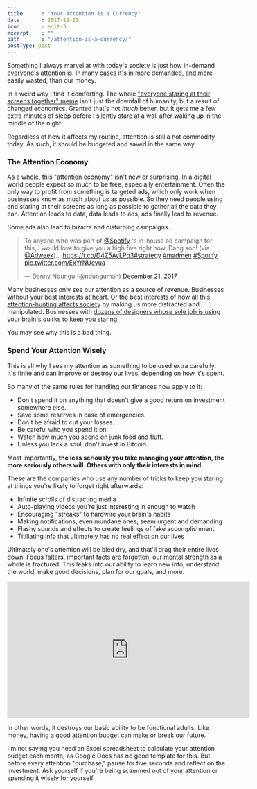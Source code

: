 ```yaml
---
title      : "Your Attention is a Currency"
date       : 2017-12-21
icon       : edit-3
excerpt    : ""
path       : "/attention-is-a-currency/"
postType: post
---
```


Something I always marvel at with today's society is just how in-demand everyone's attention is. In many cases it's in more demanded, and more easily wasted, than our money.

In a weird way I find it comforting. The whole ["everyone staring at their screens together" meme](https://www.theonion.com/relatives-gather-from-across-the-country-to-stare-into-1819575960) isn't just the downfall of humanity, but a result of changed economics. Granted that's not _much_ better, but it gets me a few extra minutes of sleep before I silently stare at a wall after waking up in the middle of the night.

Regardless of how it affects my routine, attention is still a hot commodity today. As such, it should be budgeted and saved in the same way.

### The Attention Economy

As a whole, this ["attention economy"](https://www.nytimes.com/2015/08/03/your-money/what-is-our-attention-really-worth.html) isn't new or surprising. In a digital world people expect so much to be free, especially entertainment. Often the only way to profit from something is targeted ads, which only work when businesses know as much about us as possible. So they need people using and staring at their screens as long as possible to gather all the data they can. Attention leads to data, data leads to ads, ads finally lead to revenue.

Some ads also lead to bizarre and disturbing campaigns...

<blockquote class="twitter-tweet" data-lang="en"><p lang="en" dir="ltr">To anyone who was part of <a href="https://twitter.com/Spotify?ref_src=twsrc%5Etfw">@Spotify</a> &#39;s in-house ad campaign for this, I would love to give you a high five right now. Dang son! (via <a href="https://twitter.com/Adweek?ref_src=twsrc%5Etfw">@Adweek</a>)... <a href="https://t.co/D4Z5AyLPq3">https://t.co/D4Z5AyLPq3</a><a href="https://twitter.com/hashtag/strategy?src=hash&amp;ref_src=twsrc%5Etfw">#strategy</a> <a href="https://twitter.com/hashtag/madmen?src=hash&amp;ref_src=twsrc%5Etfw">#madmen</a> <a href="https://twitter.com/hashtag/Spotify?src=hash&amp;ref_src=twsrc%5Etfw">#Spotify</a> <a href="https://t.co/ExYrNUevua">pic.twitter.com/ExYrNUevua</a></p>&mdash; Danny Ndungu (@ndunguman) <a href="https://twitter.com/ndunguman/status/943963720094494720?ref_src=twsrc%5Etfw">December 21, 2017</a></blockquote>

Many businesses only see our attention as a source of revenue. Businesses without your best interests at heart. Or the best interests of how [all this attention-hunting affects society](https://www.theverge.com/2017/12/11/16761016/former-facebook-exec-ripping-apart-society) by making us more distracted and manipulated. Businesses with [dozens of designers whose sole job is using your brain's quirks to keep you staring.](https://www.vice.com/en_us/article/vv5jkb/the-secret-ways-social-media-is-built-for-addiction)

You may see why this is a bad thing.

### Spend Your Attention Wisely

This is all why I see my attention as something to be used extra carefully. It's finite and can improve or destroy our lives, depending on how it's spent.

So many of the same rules for handling our finances now apply to it:

* Don't spend it on anything that doesn't give a good return on investment somewhere else.
* Save some reserves in case of emergencies.
* Don't be afraid to cut your losses.
* Be careful who you spend it on.
* Watch how much you spend on junk food and fluff.
* Unless you lack a soul, don't invest in Bitcoin.

Most importantly, **the less seriously you take managing your attention, the more seriously others will. Others with only their interests in mind.**

These are the companies who use any number of tricks to keep you staring at things you're likely to forget right afterwards:

* Infinite scrolls of distracting media
* Auto-playing videos you're just interesting in enough to watch
* Encouraging "streaks" to hardwire your brain's habits
* Making notifications, even mundane ones, seem urgent and demanding
* Flashy sounds and effects to create feelings of fake accomplishment
* Titillating info that ultimately has no real effect on our lives

Ultimately one's attention will be bled dry, and that'll drag their entire lives down. Focus falters, important facts are forgotten, our mental strength as a whole is fractured. This leaks into our ability to learn new info, understand the world, make good decisions, plan for our goals, and more.

<iframe width="560" height="315" src="https://www.youtube.com/embed/Edx9D2yaOGs" title="Embedded YoutTube video" frameborder="0" allowfullscreen></iframe>

In other words, it destroys our basic ability to be functional adults. Like money, having a good attention budget can make or break our future.

I'm not saying you need an Excel spreadsheet to calculate your attention budget each month, as Google Docs has no good template for this. But before every attention "purchase," pause for five seconds and reflect on the investment. Ask yourself if you're being scammed out of your attention or spending it wisely for yourself.
